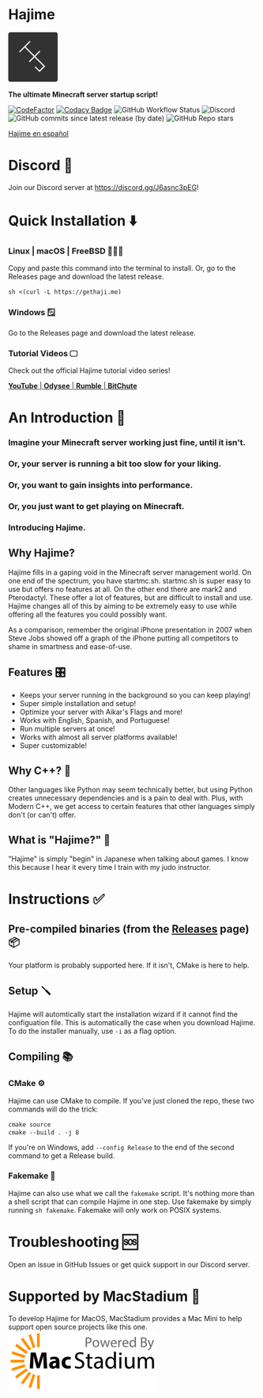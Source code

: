 # Hajime 
<img src="HJ.png" alt="Hajime logo" width="100"/>

**The ultimate Minecraft server startup script!**

[![CodeFactor](https://www.codefactor.io/repository/github/slackadays/hajime/badge)](https://www.codefactor.io/repository/github/slackadays/hajime)
[![Codacy Badge](https://app.codacy.com/project/badge/Grade/18effdc4e4ca4d62ae5d160314f6f200)](https://www.codacy.com/gh/Slackadays/Hajime/dashboard?utm_source=github.com&amp;utm_medium=referral&amp;utm_content=Slackadays/Hajime&amp;utm_campaign=Badge_Grade)
![GitHub Workflow Status](https://img.shields.io/github/workflow/status/Slackadays/Hajime/CI)
![Discord](https://img.shields.io/discord/891817791525629952?color=blue&logo=Discord)
![GitHub commits since latest release (by date)](https://img.shields.io/github/commits-since/slackadays/hajime/latest)
![GitHub Repo stars](https://img.shields.io/github/stars/slackadays/hajime?style=social)

[Hajime en español](README_es.md)

# Discord 💬
Join our Discord server at https://discord.gg/J6asnc3pEG!

# Quick Installation ⬇️
### Linux | macOS | FreeBSD 🐧🍎👿
Copy and paste this command into the terminal to install. Or, go to the Releases page and download the latest release.
```
sh <(curl -L https://gethaji.me)
```
### Windows 🪟
Go to the Releases page and download the latest release.

### Tutorial Videos 🖵

Check out the official Hajime tutorial video series!

[**YouTube** | ](https://www.youtube.com/channel/UC0DeCW6yXXVr9DJctJVo7wg)
[**Odysee** | ](https://odysee.com/@TheHajimeProject)
[**Rumble** | ](https://rumble.com/user/TheHajimeProject)
[**BitChute** ](https://www.bitchute.com/channel/DyRXhLP4Ghxd/)

# An Introduction 👋

### Imagine your Minecraft server working just fine, until it isn't. 

### Or, your server is running a bit too slow for your liking. 

### Or, you want to gain insights into performance. 

### Or, you just want to get playing on Minecraft.

### Introducing Hajime.

## Why Hajime?

Hajime fills in a gaping void in the Minecraft server management world. On one end of the spectrum, you have startmc.sh. startmc.sh is super easy to use but offers no features at all. On the other end there are mark2 and Pterodactyl. These offer a lot of features, but are difficult to install and use. Hajime changes all of this by aiming to be extremely easy to use while offering all the features you could possibly want. 

As a comparison, remember the original iPhone presentation in 2007 when Steve Jobs showed off a graph of the iPhone putting all competitors to shame in smartness and ease-of-use.

## Features 🎛️
- Keeps your server running in the background so you can keep playing!
- Super simple installation and setup!
- Optimize your server with Aikar's Flags and more!
- Works with English, Spanish, and Portuguese!
- Run multiple servers at once!
- Works with almost all server platforms available!
- Super customizable!

## Why C++? 🤷
Other languages like Python may seem technically better, but using Python creates unnecessary dependencies and is a pain to deal with. Plus, with Modern C++, we get access to certain features that other languages simply don't (or can't) offer.

## What is "Hajime?" 🙋
"Hajime" is simply "begin" in Japanese when talking about games. I know this because I hear it every time I train with my judo instructor.

# Instructions ✅

## Pre-compiled binaries (from the [Releases](https://github.com/Slackadays/Hajime/releases) page) 📦
Your platform is probably supported here. If it isn't, CMake is here to help.

## Setup 🪛
Hajime will automtically start the installation wizard if it cannot find the configuation file. This is automatically the case when you download Hajime. To do the installer manually, use `-i` as a flag option.

## Compiling 📚

### CMake ⚙️
Hajime can use CMake to compile. If you've just cloned the repo, these two commands will do the trick:
```
cmake source
cmake --build . -j 8
```
If you're on Windows, add `--config Release` to the end of the second command to get a Release build.

### Fakemake 🤫
Hajime can also use what we call the `fakemake` script. It's nothing more than a shell script that can compile Hajime in one step. Use fakemake by simply running
`sh fakemake`. Fakemake will only work on POSIX systems.
   
# Troubleshooting 🆘
Open an issue in GitHub Issues or get quick support in our Discord server.

# Supported by MacStadium 🍎
To develop Hajime for MacOS, MacStadium provides a Mac Mini to help support open source projects like this one.
<img src="MacStadium-developerlogo.png" alt="Hajime logo" width="300px"/>
